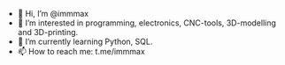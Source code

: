 - 👋 Hi, I’m @immmax
- 👀 I’m interested in programming, electronics, CNC-tools, 3D-modelling and 3D-printing.
- 🌱 I’m currently learning Python, SQL.
- 📫 How to reach me: t.me/immmax

<!---
immmax/immmax is a ✨ special ✨ repository because its `README.md` (this file) appears on your GitHub profile.
You can click the Preview link to take a look at your changes.
--->
